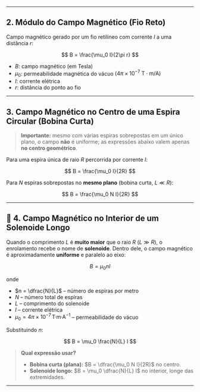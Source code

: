 
---

##  2. Módulo do Campo Magnético (Fio Reto)

Campo magnético gerado por um fio retilíneo com corrente $I$ a uma distância $r$:

$$
B = \frac{\mu_0 I}{2\pi r}
$$

- $B$: campo magnético (em Tesla)
- $\mu_0$: permeabilidade magnética do vácuo ($4\pi \times 10^{-7} \ \text{T} \cdot \text{m/A}$)
- $I$: corrente elétrica
- $r$: distância do ponto ao fio

---

## 3. Campo Magnético no Centro de uma Espira Circular (Bobina Curta)

> **Importante:** mesmo com várias espiras sobrepostas em um único plano, o campo **não** é uniforme; as expressões abaixo valem apenas **no centro geométrico**.

Para uma espira única de raio $R$ percorrida por corrente $I$:

$$
B = \frac{\mu_0 I}{2R}
$$

Para $N$ espiras sobrepostas no **mesmo plano** (bobina curta, $L \ll R$):

$$
B = \frac{\mu_0 N I}{2R}
$$

---

## 🧵 4. Campo Magnético no Interior de um Solenoide Longo

Quando o comprimento $L$ é **muito maior** que o raio $R$ ($L \gg R$), o enrolamento recebe o nome de **solenoide**. Dentro dele, o campo magnético é aproximadamente **uniforme** e paralelo ao eixo:

$$
B = \mu_0 n I
$$

onde  

- $n = \dfrac{N}{L}$ – número de espiras por metro  
- $N$ – número total de espiras  
- $L$ – comprimento do solenoide  
- $I$ – corrente elétrica  
- $\mu_0 = 4\pi\times10^{-7}\,\text{T·m·A}^{-1}$ – permeabilidade do vácuo  

Substituindo $n$:

$$
B = \mu_0 \frac{N}{L} I
$$

> **Qual expressão usar?**  
> - **Bobina curta (plana):** $B = \dfrac{\mu_0 N I}{2R}$ no centro.  
> - **Solenoide longo:** $B = \mu_0 \dfrac{N}{L} I$ no interior, longe das extremidades.
---
